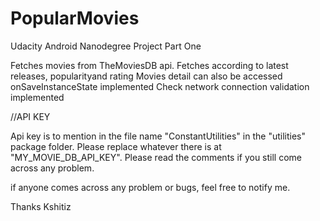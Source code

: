 # PopularMovies
Udacity Android Nanodegree Project Part One

Fetches movies from TheMoviesDB api.
Fetches according to latest releases, popularityand rating
Movies detail can also be accessed
onSaveInstanceState implemented
Check network connection validation implemented

//API KEY

Api key is to mention in the file name "ConstantUtilities" in the "utilities" package folder.
Please replace whatever there is at "MY_MOVIE_DB_API_KEY".
Please read the comments if you still come across any problem.

if anyone comes across any problem or bugs, feel free to notify me.

Thanks
Kshitiz
